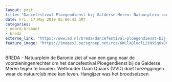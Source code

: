 ```yaml
---
layout: post
title: "Dancefestival Ploegendienst bij Galderse Meren: Natuurplein toch niet naar de rechter"
date: Fri, 17 May 2019 05:00:43 GMT
categories: 
- noord-brabant 
- breda 
externe_link: "https://www.ad.nl/breda/dancefestival-ploegendienst-bij-galderse-meren-natuurplein-toch-niet-naar-de-rechter~a5efebb0/"
feature_image: "https://images2.persgroep.net/rcs/6WLlX8ludlL2iN95q6s8nUagKtY/diocontent/124620399/_fitwidth/400/?appId=21791a8992982cd8da851550a453bd7f&quality=0.7"
---
```


BREDA - Natuurplein de Baronie ziet af van een gang naar de voorzieningenrechter om het dancefestival Ploegendienst bij de Galderse Meren tegen te houden. Wethouder Daan Quaars (VVD) doet toezeggingen waar de natuurclub mee kan leven. Hangijzer was het broedseizoen.
